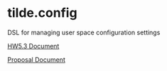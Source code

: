 # tilde.config
DSL for managing user space configuration settings

[HW5.3 Document](https://docs.google.com/document/d/1MDWj7eHZowquE_PKR8kccA7BAukDoNmrVssVaJJluIc/edit?usp=sharing)

[Proposal Document](https://docs.google.com/document/d/1EHTfP45b6x5dCoXL99iaWSdz9eBOa10NrwevSIOJLJM/edit?usp=sharing)
